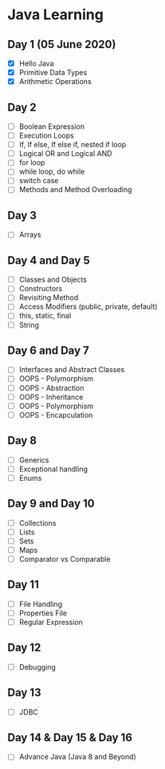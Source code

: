 # Java Learning 

## Day 1 (05 June 2020) 
- [x]  Hello Java
- [x] Primitive Data Types
- [x] Arithmetic Operations

## Day 2
- [ ] Boolean Expression
- [ ] Execution Loops
- [ ] If, If else, If else if, nested if loop
- [ ] Logical OR and Logical AND
- [ ] for loop
- [ ] while loop, do while
- [ ] switch case
- [ ] Methods and Method Overloading

## Day 3
- [ ] Arrays

## Day 4 and Day 5 
- [ ] Classes and Objects
- [ ] Constructors
- [ ] Revisiting Method
- [ ] Access Modifiers (public, private, default)
- [ ] this, static, final
- [ ] String

## Day 6 and Day 7 
- [ ] Interfaces and Abstract Classes
- [ ] OOPS - Polymorphism
- [ ] OOPS - Abstraction
- [ ] OOPS - Inheritance
- [ ] OOPS - Polymorphism
- [ ] OOPS - Encapculation

## Day 8
- [ ] Generics
- [ ] Exceptional handling
- [ ] Enums

## Day 9 and Day 10
- [ ] Collections
- [ ] Lists
- [ ] Sets
- [ ] Maps
- [ ] Comparator vs Comparable

## Day 11
- [ ] File Handling
- [ ] Properties File
- [ ] Regular Expression

## Day 12 
- [ ] Debugging

## Day 13
- [ ] JDBC

## Day 14 & Day 15 & Day 16
- [ ] Advance Java (Java 8 and Beyond)
